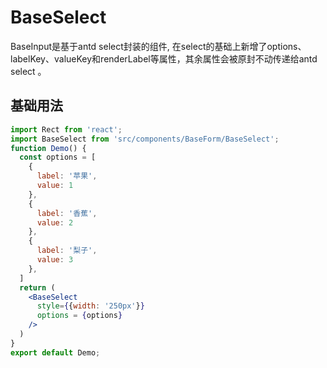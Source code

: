 # BaseSelect
BaseInput是基于antd select封装的组件, 在select的基础上新增了options、labelKey、valueKey和renderLabel等属性，其余属性会被原封不动传递给antd select 。
## 基础用法
```jsx
import Rect from 'react';
import BaseSelect from 'src/components/BaseForm/BaseSelect';
function Demo() {
  const options = [
    {
      label: '苹果',
      value: 1
    },
    {
      label: '香蕉',
      value: 2
    },
    {
      label: '梨子',
      value: 3
    },
  ]
  return (
    <BaseSelect
      style={{width: '250px'}}
      options = {options}
    />
  )
}
export default Demo;
  
```
<API></API>